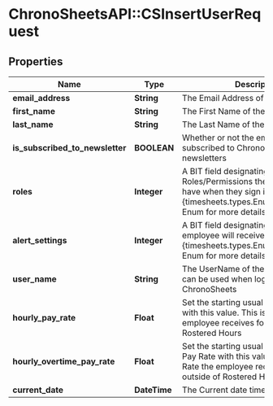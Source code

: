 # ChronoSheetsAPI::CSInsertUserRequest

## Properties
Name | Type | Description | Notes
------------ | ------------- | ------------- | -------------
**email_address** | **String** | The Email Address of the employee | [optional] 
**first_name** | **String** | The First Name of the employee | [optional] 
**last_name** | **String** | The Last Name of the employee | [optional] 
**is_subscribed_to_newsletter** | **BOOLEAN** | Whether or not the employee is subscribed to ChronoSheets newsletters | [optional] 
**roles** | **Integer** | A BIT field designating which Roles/Permissions the employee will have when they sign in.  See the {timesheets.types.Enums.UserRoles} Enum for more details | [optional] 
**alert_settings** | **Integer** | A BIT field designating which Alerts the employee will receive.  See the {timesheets.types.Enums.AlertSettings} Enum for more details | [optional] 
**user_name** | **String** | The UserName of the employee.  This can be used when logging into ChronoSheets | [optional] 
**hourly_pay_rate** | **Float** | Set the starting usual Hourly Pay Rate with this value.  This is the Pay Rate the employee receives for working during Rostered Hours | [optional] 
**hourly_overtime_pay_rate** | **Float** | Set the starting usual Overtime Hourly Pay Rate with this value.  This is the Pay Rate the employee receives for working outside of Rostered Hours | [optional] 
**current_date** | **DateTime** | The Current date time | [optional] 



